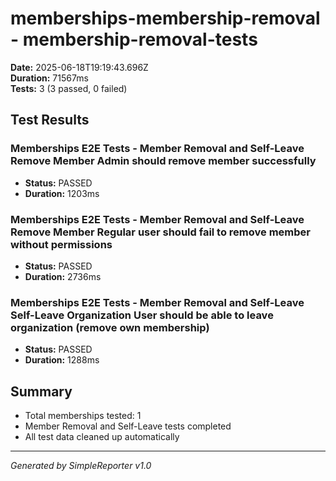 # memberships-membership-removal - membership-removal-tests

**Date:** 2025-06-18T19:19:43.696Z  
**Duration:** 71567ms  
**Tests:** 3 (3 passed, 0 failed)

## Test Results


### Memberships E2E Tests - Member Removal and Self-Leave Remove Member Admin should remove member successfully
- **Status:** PASSED
- **Duration:** 1203ms



### Memberships E2E Tests - Member Removal and Self-Leave Remove Member Regular user should fail to remove member without permissions
- **Status:** PASSED
- **Duration:** 2736ms



### Memberships E2E Tests - Member Removal and Self-Leave Self-Leave Organization User should be able to leave organization (remove own membership)
- **Status:** PASSED
- **Duration:** 1288ms



## Summary

- Total memberships tested: 1
- Member Removal and Self-Leave tests completed
- All test data cleaned up automatically

---
*Generated by SimpleReporter v1.0*
